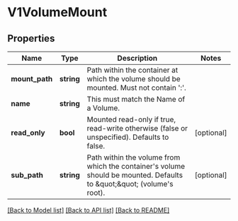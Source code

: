 # V1VolumeMount

## Properties
Name | Type | Description | Notes
------------ | ------------- | ------------- | -------------
**mount_path** | **string** | Path within the container at which the volume should be mounted.  Must not contain &#39;:&#39;. | 
**name** | **string** | This must match the Name of a Volume. | 
**read_only** | **bool** | Mounted read-only if true, read-write otherwise (false or unspecified). Defaults to false. | [optional] 
**sub_path** | **string** | Path within the volume from which the container&#39;s volume should be mounted. Defaults to \&quot;\&quot; (volume&#39;s root). | [optional] 

[[Back to Model list]](../README.md#documentation-for-models) [[Back to API list]](../README.md#documentation-for-api-endpoints) [[Back to README]](../README.md)



